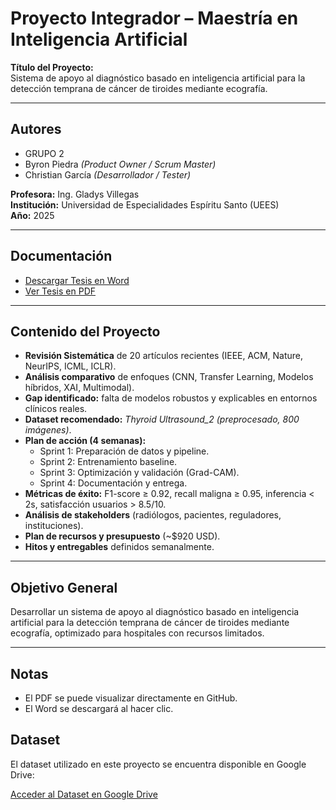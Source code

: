 #  Proyecto Integrador – Maestría en Inteligencia Artificial

**Título del Proyecto:**  
Sistema de apoyo al diagnóstico basado en inteligencia artificial para la detección temprana de cáncer de tiroides mediante ecografía.

---

##  Autores
- GRUPO 2
- Byron Piedra *(Product Owner / Scrum Master)*  
- Christian García *(Desarrollador / Tester)*  

**Profesora:** Ing. Gladys Villegas  
**Institución:** Universidad de Especialidades Espíritu Santo (UEES)  
**Año:** 2025  

---

##  Documentación

-  [Descargar Tesis en Word](./Proyecto%20Integrador.docx)  
-  [Ver Tesis en PDF](./Proyecto%20Integrador.pdf)  

---

##  Contenido del Proyecto
- **Revisión Sistemática** de 20 artículos recientes (IEEE, ACM, Nature, NeurIPS, ICML, ICLR).  
- **Análisis comparativo** de enfoques (CNN, Transfer Learning, Modelos híbridos, XAI, Multimodal).  
- **Gap identificado:** falta de modelos robustos y explicables en entornos clínicos reales.  
- **Dataset recomendado:** *Thyroid Ultrasound_2 (preprocesado, 800 imágenes)*.  
- **Plan de acción (4 semanas):**
  - Sprint 1: Preparación de datos y pipeline.  
  - Sprint 2: Entrenamiento baseline.  
  - Sprint 3: Optimización y validación (Grad-CAM).  
  - Sprint 4: Documentación y entrega.  
- **Métricas de éxito:** F1-score ≥ 0.92, recall maligna ≥ 0.95, inferencia < 2s, satisfacción usuarios > 8.5/10.  
- **Análisis de stakeholders** (radiólogos, pacientes, reguladores, instituciones).  
- **Plan de recursos y presupuesto** (~$920 USD).  
- **Hitos y entregables** definidos semanalmente.  

---

##  Objetivo General
Desarrollar un sistema de apoyo al diagnóstico basado en inteligencia artificial para la detección temprana de cáncer de tiroides mediante ecografía, optimizado para hospitales con recursos limitados.

---

##  Notas
- El PDF se puede visualizar directamente en GitHub.  
- El Word se descargará al hacer clic.
  
##  Dataset

El dataset utilizado en este proyecto se encuentra disponible en Google Drive:

 [Acceder al Dataset en Google Drive](https://drive.google.com/drive/folders/1h2yAXjCdstWkGrOc4W0xrxCCCYoj1P8w?usp=sharing)

